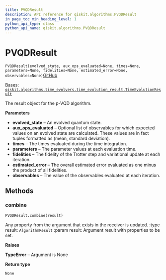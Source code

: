 ```yaml
---
title: PVQDResult
description: API reference for qiskit.algorithms.PVQDResult
in_page_toc_min_heading_level: 1
python_api_type: class
python_api_name: qiskit.algorithms.PVQDResult
---
```


# PVQDResult

<span id="qiskit.algorithms.PVQDResult" />

`PVQDResult(evolved_state, aux_ops_evaluated=None, times=None, parameters=None, fidelities=None, estimated_error=None, observables=None)`[GitHub](https://github.com/qiskit/qiskit/tree/stable/0.41/qiskit/algorithms/time_evolvers/pvqd/pvqd_result.py "view source code")

Bases: [`qiskit.algorithms.time_evolvers.time_evolution_result.TimeEvolutionResult`](qiskit.algorithms.TimeEvolutionResult "qiskit.algorithms.time_evolvers.time_evolution_result.TimeEvolutionResult")

The result object for the p-VQD algorithm.

**Parameters**

*   **evolved\_state** – An evolved quantum state.
*   **aux\_ops\_evaluated** – Optional list of observables for which expected values on an evolved state are calculated. These values are in fact tuples formatted as (mean, standard deviation).
*   **times** – The times evaluated during the time integration.
*   **parameters** – The parameter values at each evaluation time.
*   **fidelities** – The fidelity of the Trotter step and variational update at each iteration.
*   **estimated\_error** – The overall estimated error evaluated as one minus the product of all fidelities.
*   **observables** – The value of the observables evaluated at each iteration.

## Methods

### combine

<span id="qiskit.algorithms.PVQDResult.combine" />

`PVQDResult.combine(result)`

Any property from the argument that exists in the receiver is updated. :type result: `AlgorithmResult` :param result: Argument result with properties to be set.

**Raises**

**TypeError** – Argument is None

**Return type**

`None`

